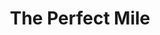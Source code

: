 ---
title: "The Perfect Mile"
description: "Kompetisi bisa jadi cerita romantis? Iya! Buku ini bercerita tentang pertempuran epic tiga laki-laki, yang berbeda upbringing dan temperamennya, semuanya berkompetisi untuk jadi manusia pertama yang bisa menembus batas magis  1 mil (1.6km) di bawah 4 menit. Roger Banister, John Landy, dan Wes Santee."
cover: "images/reading/the-perfect-mile.jpeg"
publishDate: 2022-07-15
authors: "Neal Bascomb"
categories: ["personal development"]
---